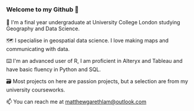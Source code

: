 ### Welcome to my Github 👋
🌱 I'm a final year undergraduate at University College London studying Geography and Data Science. 

🗺 I specialise in geospatial data science. I love making maps and communicating with data.

⌨️ I'm an advanced user of R, I am proficient in Alteryx and Tableau and have basic fluency in Python and SQL.

🗃 Most projects on here are passion projects, but a selection are from my university courseworks. 

📫 You can reach me at matthewgarethlam@outlook.com 



<!--
**matthewgarethlam/matthewgarethlam** is a ✨ _special_ ✨ repository because its `README.md` (this file) appears on your GitHub profile.

Here are some ideas to get you started:

- 🔭 I’m currently working on ...
- 🌱 I’m currently learning ...
- 👯 I’m looking to collaborate on ...
- 🤔 I’m looking for help with ...
- 💬 Ask me about ...
- 📫 How to reach me: ...
- 😄 Pronouns: ...
- ⚡ Fun fact: ...
-->
